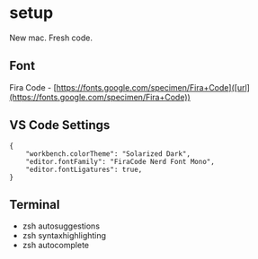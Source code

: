 # setup
New mac. Fresh code.

## Font
Fira Code - [https://fonts.google.com/specimen/Fira+Code]([url](https://fonts.google.com/specimen/Fira+Code))

## VS Code Settings
```
{
    "workbench.colorTheme": "Solarized Dark",
    "editor.fontFamily": "FiraCode Nerd Font Mono",
    "editor.fontLigatures": true,
}
```
## Terminal
- zsh autosuggestions
- zsh syntaxhighlighting
- zsh autocomplete

